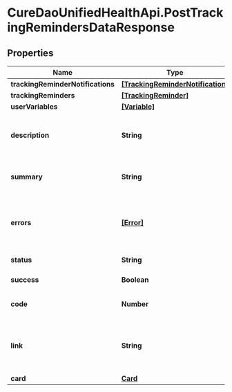 # CureDaoUnifiedHealthApi.PostTrackingRemindersDataResponse

## Properties

Name | Type | Description | Notes
------------ | ------------- | ------------- | -------------
**trackingReminderNotifications** | [**[TrackingReminderNotification]**](TrackingReminderNotification.md) |  | [optional] 
**trackingReminders** | [**[TrackingReminder]**](TrackingReminder.md) |  | [optional] 
**userVariables** | [**[Variable]**](Variable.md) |  | [optional] 
**description** | **String** | Can be used as body of help info popup | [optional] 
**summary** | **String** | Can be used as title in help info popup | [optional] 
**errors** | [**[Error]**](Error.md) | Array of error objects with message property | [optional] 
**status** | **String** | ex. OK or ERROR | [optional] 
**success** | **Boolean** | true or false | [optional] 
**code** | **Number** | Response code such as 200 | [optional] 
**link** | **String** | A super neat url you might want to share with your users! | [optional] 
**card** | [**Card**](Card.md) |  | [optional] 


